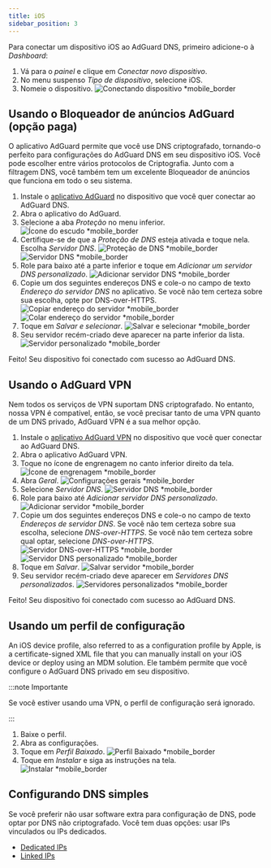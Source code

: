 ```yaml
---
title: iOS
sidebar_position: 3
---
```


Para conectar um dispositivo iOS ao AdGuard DNS, primeiro adicione-o à _Dashboard_:

1. Vá para o _painel_ e clique em _Conectar novo dispositivo_.
2. No menu suspenso _Tipo de dispositivo_, selecione iOS.
3. Nomeie o dispositivo.
    ![Conectando dispositivo \*mobile_border](https://cdn.adtidy.org/content/kb/dns/private/new_dns/connect/ios_ab/choose_ios.png)

## Usando o Bloqueador de anúncios AdGuard (opção paga)

O aplicativo AdGuard permite que você use DNS criptografado, tornando-o perfeito para configurações do AdGuard DNS em seu dispositivo iOS. Você pode escolher entre vários protocolos de Criptografia. Junto com a filtragem DNS, você também tem um excelente Bloqueador de anúncios que funciona em todo o seu sistema.

1. Instale o [aplicativo AdGuard](https://adguard.com/adguard-ios/overview.html) no dispositivo que você quer conectar ao AdGuard DNS.
2. Abra o aplicativo do AdGuard.
3. Selecione a aba _Proteção_ no menu inferior.
    ![Ícone do escudo \*mobile_border](https://cdn.adtidy.org/content/kb/dns/private/new_dns/connect/ios_ab/ios_step3.jpg)
4. Certifique-se de que a _Proteção de DNS_ esteja ativada e toque nela. Escolha _Servidor DNS_.
    ![Proteção de DNS \*mobile_border](https://cdn.adtidy.org/content/kb/dns/private/new_dns/connect/ios_ab/ios_step4.jpg)
    ![Servidor DNS \*mobile_border](https://cdn.adtidy.org/content/kb/dns/private/new_dns/connect/ios_ab/ios_step4_2.jpg)
5. Role para baixo até a parte inferior e toque em _Adicionar um servidor DNS personalizado_.
    ![Adicionar servidor DNS \*mobile_border](https://cdn.adtidy.org/content/kb/dns/private/new_dns/connect/ios_ab/ios_step5.jpg)
6. Copie um dos seguintes endereços DNS e cole-o no campo de texto _Endereço do servidor DNS_ no aplicativo. Se você não tem certeza sobre sua escolha, opte por DNS-over-HTTPS.
    ![Copiar endereço do servidor \*mobile_border](https://cdn.adtidy.org/content/kb/dns/private/new_dns/connect/ios_ab/ios_step6_1.png)
    ![Colar endereço do servidor \*mobile_border](https://cdn.adtidy.org/content/kb/dns/private/new_dns/connect/ios_ab/ios_step6_2.jpg)
7. Toque em _Salvar e selecionar_.
    ![Salvar e selecionar \*mobile_border](https://cdn.adtidy.org/content/kb/dns/private/new_dns/connect/ios_ab/ios_step7.jpg)
8. Seu servidor recém-criado deve aparecer na parte inferior da lista.
    ![Servidor personalizado \*mobile_border](https://cdn.adtidy.org/content/kb/dns/private/new_dns/connect/ios_ab/ios_step8.jpg)

Feito! Seu dispositivo foi conectado com sucesso ao AdGuard DNS.

## Usando o AdGuard VPN

Nem todos os serviços de VPN suportam DNS criptografado. No entanto, nossa VPN é compatível, então, se você precisar tanto de uma VPN quanto de um DNS privado, AdGuard VPN é a sua melhor opção.

1. Instale o [aplicativo AdGuard VPN](https://adguard-vpn.com/ios/overview.html) no dispositivo que você quer conectar ao AdGuard DNS.
2. Abra o aplicativo AdGuard VPN.
3. Toque no ícone de engrenagem no canto inferior direito da tela.
    ![Ícone de engrenagem \*mobile_border](https://cdn.adtidy.org/content/kb/dns/private/new_dns/connect/ios_vpn/ios_step3.jpg)
4. Abra _Geral_.
    ![Configurações gerais \*mobile_border](https://cdn.adtidy.org/content/kb/dns/private/new_dns/connect/ios_vpn/ios_step4.jpg)
5. Selecione _Servidor DNS_.
    ![Servidor DNS \*mobile_border](https://cdn.adtidy.org/content/kb/dns/private/new_dns/connect/ios_vpn/ios_step5.png)
6. Role para baixo até _Adicionar servidor DNS personalizado_.
    ![Adicionar servidor \*mobile_border](https://cdn.adtidy.org/content/kb/dns/private/new_dns/connect/ios_vpn/ios_step6.png)
7. Copie um dos seguintes endereços DNS e cole-o no campo de texto _Endereços de servidor DNS_. Se você não tem certeza sobre sua escolha, selecione _DNS-over-HTTPS_. Se você não tem certeza sobre qual optar, selecione _DNS-over-HTTPS_.
    ![Servidor DNS-over-HTTPS \*mobile_border](https://cdn.adtidy.org/content/kb/dns/private/new_dns/connect/ios_vpn/ios_step7_1.png)
    ![Servidor DNS personalizado \*mobile_border](https://cdn.adtidy.org/content/kb/dns/private/new_dns/connect/ios_vpn/ios_step7_2.jpg)
8. Toque em _Salvar_.
    ![Salvar servidor \*mobile_border](https://cdn.adtidy.org/content/kb/dns/private/new_dns/connect/ios_vpn/ios_step8.jpg)
9. Seu servidor recém-criado deve aparecer em _Servidores DNS personalizados_.
    ![Servidores personalizados \*mobile_border](https://cdn.adtidy.org/content/kb/dns/private/new_dns/connect/ios_vpn/ios_step9.png)

Feito! Seu dispositivo foi conectado com sucesso ao AdGuard DNS.

## Usando um perfil de configuração

An iOS device profile, also referred to as a configuration profile by Apple, is a certificate-signed XML file that you can manually install on your iOS device or deploy using an MDM solution. Ele também permite que você configure o AdGuard DNS privado em seu dispositivo.

:::note Importante

Se você estiver usando uma VPN, o perfil de configuração será ignorado.

:::

1. Baixe o perfil.
2. Abra as configurações.
3. Toque em _Perfil Baixado_.
    ![Perfil Baixado \*mobile_border](https://cdn.adtidy.org/content/kb/dns/private/new_dns/connect/ios_manual/manual_step3.png)
4. Toque em _Instalar_ e siga as instruções na tela.
    ![Instalar \*mobile_border](https://cdn.adtidy.org/content/kb/dns/private/new_dns/connect/ios_manual/manual_step4.png)

## Configurando DNS simples

Se você preferir não usar software extra para configuração de DNS, pode optar por DNS não criptografado. Você tem duas opções: usar IPs vinculados ou IPs dedicados.

- [Dedicated IPs](/private-dns/connect-devices/other-options/dedicated-ip.md)
- [Linked IPs](/private-dns/connect-devices/other-options/linked-ip.md)
